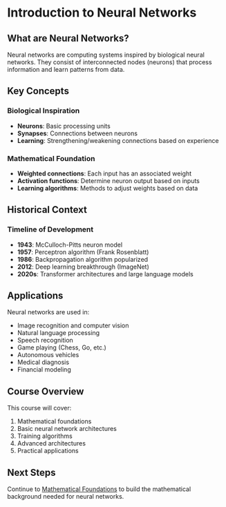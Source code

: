 # Introduction to Neural Networks

## What are Neural Networks?

Neural networks are computing systems inspired by biological neural networks. They consist of interconnected nodes (neurons) that process information and learn patterns from data.

## Key Concepts

### Biological Inspiration
- **Neurons**: Basic processing units
- **Synapses**: Connections between neurons
- **Learning**: Strengthening/weakening connections based on experience

### Mathematical Foundation
- **Weighted connections**: Each input has an associated weight
- **Activation functions**: Determine neuron output based on inputs
- **Learning algorithms**: Methods to adjust weights based on data

## Historical Context

### Timeline of Development
- **1943**: McCulloch-Pitts neuron model
- **1957**: Perceptron algorithm (Frank Rosenblatt)
- **1986**: Backpropagation algorithm popularized
- **2012**: Deep learning breakthrough (ImageNet)
- **2020s**: Transformer architectures and large language models

## Applications

Neural networks are used in:
- Image recognition and computer vision
- Natural language processing
- Speech recognition
- Game playing (Chess, Go, etc.)
- Autonomous vehicles
- Medical diagnosis
- Financial modeling

## Course Overview

This course will cover:
1. Mathematical foundations
2. Basic neural network architectures  
3. Training algorithms
4. Advanced architectures
5. Practical applications

## Next Steps

Continue to [Mathematical Foundations](../foundations/main.md) to build the mathematical background needed for neural networks.